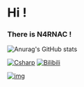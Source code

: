 # Hi ! 
### There is N4RNAC !


![Anurag's GitHub stats](https://github-readme-stats.vercel.app/api?username=N4RNACACC&show_icons=true&theme=tokyonight)


[![Csharp](https://img.shields.io/badge/code-C%23-purple)](https://dotnet.microsoft.com/zh-cn/languages/csharp)
[![Bilibili](https://img.shields.io/badge/Bilibili-N4RNAC-pink?logo=bilibili)](https://space.bilibili.com/441061671)


[![img](pixiv.re/118626927.png)](pixiv.net/artworks/118626927)